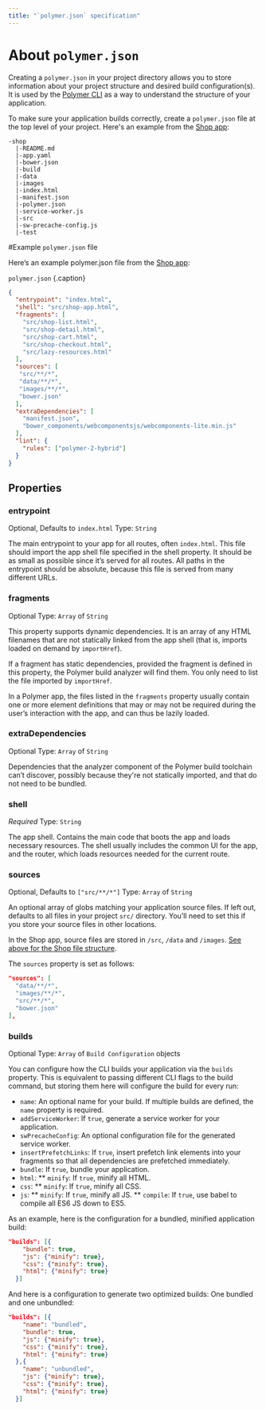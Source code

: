 ```yaml
---
title: "`polymer.json` specification"
---
```


<!-- toc -->

# About `polymer.json`

Creating a `polymer.json` in your project directory allows you to store information about your project structure and desired build configuration(s). It is used by the [Polymer CLI](polymer-cli) as a way to understand the structure of your application.

To make sure your application builds correctly, create a `polymer.json` file at the top level of your project. Here's an example from the [Shop app](https://github.com/Polymer/shop):

```
-shop
  |-README.md
  |-app.yaml
  |-bower.json
  |-build
  |-data
  |-images
  |-index.html
  |-manifest.json
  |-polymer.json
  |-service-worker.js
  |-src
  |-sw-precache-config.js
  |-test
```

#Example `polymer.json` file

Here’s an example polymer.json file from the [Shop app](https://github.com/Polymer/shop):

`polymer.json`
{.caption}
```json
{
  "entrypoint": "index.html",
  "shell": "src/shop-app.html",
  "fragments": [
    "src/shop-list.html",
    "src/shop-detail.html",
    "src/shop-cart.html",
    "src/shop-checkout.html",
    "src/lazy-resources.html"
  ],
  "sources": [
   "src/**/*",
   "data/**/*",
   "images/**/*",
   "bower.json"
  ],
  "extraDependencies": [
    "manifest.json",
    "bower_components/webcomponentsjs/webcomponents-lite.min.js"
  ],
  "lint": {
    "rules": ["polymer-2-hybrid"]
  }
}
```

## Properties

### entrypoint
Optional, Defaults to `index.html`
Type: `String`

The main entrypoint to your app for all routes, often `index.html`. This file should import the app shell file specified in the shell property. It should be as small as possible since it’s served for all routes. All paths in the entrypoint should be absolute, because this file is served from many different URLs.

### fragments
Optional
Type: `Array` of `String`

This property supports dynamic dependencies. It is an array of any HTML filenames that are not statically linked from the app shell (that is, imports loaded on demand by `importHref`).

If a fragment has static dependencies, provided the fragment is defined in this property, the Polymer build analyzer will find them. You only need to list the file imported by `importHref`.

In a Polymer app, the files listed in the `fragments` property usually contain one or more element definitions that may or may not be required during the user’s interaction with the app, and can thus be lazily loaded.

### extraDependencies
Optional
Type: `Array` of `String`

Dependencies that the analyzer component of the Polymer build toolchain can’t discover, possibly because they're not statically imported, and that do not need to be bundled.

### shell
*Required* 
Type: `String`

The app shell. Contains the main code that boots the app and loads necessary resources. The shell usually includes the common UI for the app, and the router, which loads resources needed for the current route.

### sources
Optional, Defaults to `["src/**/*"]`
Type: `Array` of `String`

An optional array of globs matching your application source files. If left out, defaults to all files in your project `src/` directory. You’ll need to set this if you store your source files in other locations.

In the Shop app, source files are stored in `/src`, `/data` and `/images`. [See above for the Shop file structure](#about).

The `sources` property is set as follows:

```json
"sources": [
  "data/**/*",
  "images/**/*",
  "src/**/*",
  "bower.json"
],
```

### builds
Optional
Type: `Array` of `Build Configuration` objects

You can configure how the CLI builds your application via the `builds` property. This is equivalent to passing different CLI flags to the build command, but storing them here will configure the build for every run:

* `name`: An optional name for your build. If multiple builds are defined, the `name` property is required.
* `addServiceWorker`: If `true`, generate a service worker for your application.
* `swPrecacheConfig`: An optional configuration file for the generated service worker.
* `insertPrefetchLinks`: If `true`, insert prefetch link elements into your fragments so that all dependencies are prefetched immediately.
* `bundle`: If `true`, bundle your application.
* `html`:
** `minify`: If `true`, minify all HTML.
* `css`:
** `minify`: If `true`, minify all CSS.
* `js`:
** `minify`: If `true`, minify all JS.
** `compile`: If `true`, use babel to compile all ES6 JS down to ES5.

As an example, here is the configuration for a bundled, minified application build:

```json
"builds": [{
    "bundle": true,
    "js": {"minify": true},
    "css": {"minify": true},
    "html": {"minify": true}
  }]
```

And here is a configuration to generate two optimized builds: One bundled and one unbundled:

```json
"builds": [{
    "name": "bundled",
    "bundle": true,
    "js": {"minify": true},
    "css": {"minify": true},
    "html": {"minify": true}
  },{
    "name": "unbundled",
    "js": {"minify": true},
    "css": {"minify": true},
    "html": {"minify": true}
  }]
```
